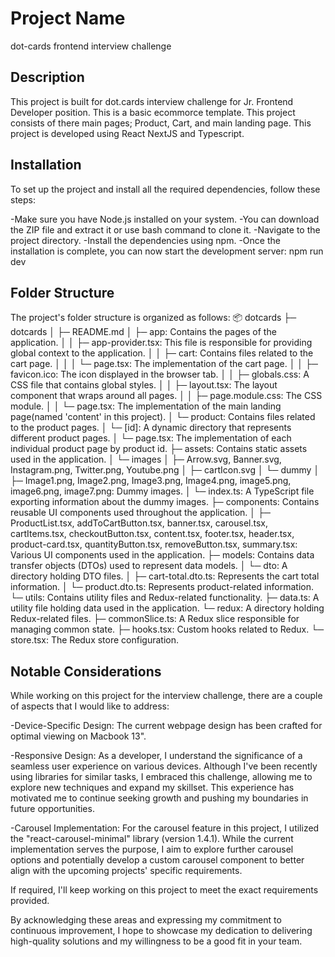 # Project Name

dot-cards frontend interview challenge

## Description

This project is built for dot.cards interview challenge for Jr. Frontend Developer position. This is a basic ecommorce template. This project consists of there main pages; Product, Cart, and main landing page. This project is developed using React NextJS and Typescript.

## Installation

To set up the project and install all the required dependencies, follow these steps:

-Make sure you have Node.js installed on your system.
-You can download the ZIP file and extract it or use bash command to clone it.
-Navigate to the project directory.
-Install the dependencies using npm.
-Once the installation is complete, you can now start the development server:
   npm run dev

## Folder Structure

The project's folder structure is organized as follows:
📦 dotcards
├─ dotcards
│  ├─ README.md
│  ├─ app: Contains the pages of the application.
│  │  ├─ app-provider.tsx: This file is responsible for providing global context to the application.
│  │  ├─ cart: Contains files related to the cart page.
│  │  │  └─ page.tsx: The implementation of the cart page.
│  │  ├─ favicon.ico: The icon displayed in the browser tab.
│  │  ├─ globals.css: A CSS file that contains global styles.
│  │  ├─ layout.tsx: The layout component that wraps around all pages.
│  │  ├─ page.module.css: The CSS module.
│  │  └─ page.tsx: The implementation of the main landing page(named 'content' in this project).
│  └─ product: Contains files related to the product pages.
│     └─ [id]: A dynamic directory that represents different product pages.
│        └─ page.tsx: The implementation of each individual product page by product id.
├─ assets: Contains static assets used in the application.
│  └─ images
│     ├─ Arrow.svg, Banner.svg, Instagram.png, Twitter.png, Youtube.png
│     ├─ cartIcon.svg
│     └─ dummy
│        ├─ Image1.png, Image2.png, Image3.png, Image4.png, image5.png, image6.png, image7.png: Dummy images.
│        └─ index.ts: A TypeScript file exporting information about the dummy images.
├─ components: Contains reusable UI components used throughout the application.
│  ├─ ProductList.tsx, addToCartButton.tsx, banner.tsx, carousel.tsx, cartItems.tsx, checkoutButton.tsx, content.tsx, footer.tsx, header.tsx, product-card.tsx, quantityButton.tsx, removeButton.tsx, summary.tsx: Various UI components used in the application.
├─ models: Contains data transfer objects (DTOs) used to represent data models.
│  └─ dto: A directory holding DTO files.
│     ├─ cart-total.dto.ts: Represents the cart total information.
│     └─ product.dto.ts: Represents product-related information.
└─ utils: Contains utility files and Redux-related functionality.
   ├─ data.ts: A utility file holding data used in the application.
   └─ redux: A directory holding Redux-related files.
      ├─ commonSlice.ts: A Redux slice responsible for managing common state.
      ├─ hooks.tsx: Custom hooks related to Redux.
      └─ store.tsx: The Redux store configuration.



## Notable Considerations
While working on this project for the interview challenge, there are a couple of aspects that I would like to address:

-Device-Specific Design: The current webpage design has been crafted for optimal viewing on Macbook 13".

-Responsive Design: As a developer, I understand the significance of a seamless user experience on various devices. Although I've been recently using libraries for similar tasks, I embraced this challenge, allowing me to explore new techniques and expand my skillset. This experience has motivated me to continue seeking growth and pushing my boundaries in future opportunities.

-Carousel Implementation: For the carousel feature in this project, I utilized the "react-carousel-minimal" library (version 1.4.1). While the current implementation serves the purpose, I aim to explore further carousel options and potentially develop a custom carousel component to better align with the upcoming projects' specific requirements.

If required, I'll keep working on this project to meet the exact requirements provided.

By acknowledging these areas and expressing my commitment to continuous improvement, I hope to showcase my dedication to delivering high-quality solutions and my willingness to be a good fit in your team.

